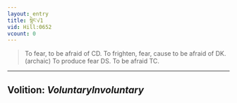 ```yaml
---
layout: entry
title: སྙེང་√1
vid: Hill:0652
vcount: 0
---
```

> To fear, to be afraid of CD\. To frighten, fear, cause to be afraid of DK\. (archaic) To produce fear DS\. To be afraid TC\.

---
Volition: _VoluntaryInvoluntary_
---

